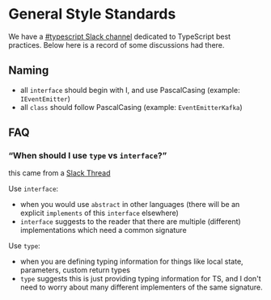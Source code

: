 # General Style Standards
We have a [#typescript Slack channel](https://ratehub.slack.com/archives/C04BZ8W3BPT) dedicated to TypeScript best practices. Below here is a record of some discussions had there.

## Naming
* all `interface` should begin with I, and use PascalCasing (example: `IEventEmitter`)
* all `class` should follow PascalCasing (example: `EventEmitterKafka`) 

## FAQ

### “When should I use `type` vs `interface`?”
this came from a [Slack Thread](https://ratehub.slack.com/archives/C04BZ8W3BPT/p1669388572909509) 

Use `interface`:
* when you would use `abstract` in other languages (there will be an explicit `implements` of this `interface` elsewhere)
* `interface` suggests to the reader that there are multiple (different) implementations which need a common signature

Use `type`:
* when you are defining typing information for things like local state, parameters, custom return types
* `type` suggests this is just providing typing information for TS, and I don't need to worry about many different implementers of the same signature.
